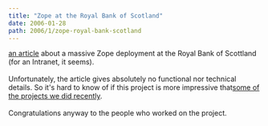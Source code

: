 ```yaml
---
title: "Zope at the Royal Bank of Scotland"
date: 2006-01-28
path: 2006/1/zope-royal-bank-scotland
---
```


<a href="http://news.zdnet.co.uk/software/applications/0,39020384,39248923,00.htm">
  an article</a> about a massive Zope deployment at the Royal Bank of
  Scottland (for an Intranet, it seems).<br><br>
  Unfortunately, the article gives absolutely no functional nor technical
  details. So it's hard to know of if this project is more impressive that<a href="http://www.nuxeo.com/clients/">some of the projects we did
  recently</a>.<br><br>
  Congratulations anyway to the people who worked on the project.<br><br><br>

